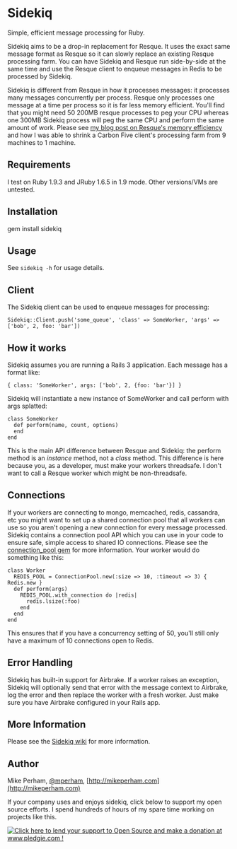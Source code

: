 Sidekiq
==============

Simple, efficient message processing for Ruby.

Sidekiq aims to be a drop-in replacement for Resque.  It uses the exact same
message format as Resque so it can slowly replace an existing Resque processing farm.
You can have Sidekiq and Resque run side-by-side at the same time and
use the Resque client to enqueue messages in Redis to be processed by Sidekiq.

Sidekiq is different from Resque in how it processes messages: it
processes many messages concurrently per process.  Resque only processes
one message at a time per process so it is far less memory efficient.
You'll find that you might need 50 200MB resque processes to peg your CPU
whereas one 300MB Sidekiq process will peg the same CPU and perform the
same amount of work.  Please see [my blog post on Resque's memory
efficiency](http://blog.carbonfive.com/2011/09/16/improving-resques-memory-efficiency/)
 and how I was able to shrink a Carbon Five client's processing farm
from 9 machines to 1 machine.


Requirements
-----------------

I test on Ruby 1.9.3 and JRuby 1.6.5 in 1.9 mode.  Other versions/VMs are
untested.


Installation
-----------------

   gem install sidekiq


Usage
-----------------

See `sidekiq -h` for usage details.


Client
-----------------

The Sidekiq client can be used to enqueue messages for processing:

    Sidekiq::Client.push('some_queue', 'class' => SomeWorker, 'args' => ['bob', 2, foo: 'bar'])


How it works
-----------------

Sidekiq assumes you are running a Rails 3 application.  Each message has a format like:

    { class: 'SomeWorker', args: ['bob', 2, {foo: 'bar'}] }

Sidekiq will instantiate a new instance of SomeWorker and call perform
with args splatted:

    class SomeWorker
      def perform(name, count, options)
      end
    end

This is the main API difference between Resque and Sidekiq: the perform
method is an *instance* method, not a *class* method.  This difference
is here because you, as a developer, must make your workers threadsafe.
I don't want to call a Resque worker which might be non-threadsafe.


Connections
-----------------

If your workers are connecting to mongo, memcached, redis, cassandra,
etc you might want to set up a shared connection pool that all workers
can use so you aren't opening a new connection for every message
processed.  Sidekiq contains a connection pool API which you can use in your code to
ensure safe, simple access to shared IO connections.  Please see the
[connection\_pool gem](https://github.com/mperham/connection_pool) for more information.
Your worker would do something like this:

    class Worker
      REDIS_POOL = ConnectionPool.new(:size => 10, :timeout => 3) { Redis.new }
      def perform(args)
        REDIS_POOL.with_connection do |redis|
          redis.lsize(:foo)
        end
      end
    end

This ensures that if you have a concurrency setting of 50, you'll still only
have a maximum of 10 connections open to Redis.


Error Handling
-----------------

Sidekiq has built-in support for Airbrake.  If a worker raises an
exception, Sidekiq will optionally send that error with the message
context to Airbrake, log the error and then replace the worker with a
fresh worker.  Just make sure you have Airbrake configured in your Rails
app.


More Information
-----------------

Please see the [Sidekiq wiki](https://github.com/mperham/sidekiq/wiki) for more information.


Author
-----------------

Mike Perham, [@mperham](https://twitter.com/mperham), [http://mikeperham.com](http://mikeperham.com)

If your company uses and enjoys sidekiq, click below to support my
open source efforts.  I spend hundreds of hours of my spare time working
on projects like this.

<a href='http://www.pledgie.com/campaigns/16623'><img alt='Click here to lend your support to Open Source and make a donation at www.pledgie.com !' src='http://www.pledgie.com/campaigns/16623.png?skin_name=chrome' border='0' /></a>
